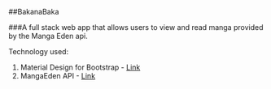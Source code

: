 ##BakanaBaka

###A full stack web app that allows users to view and read manga provided by the Manga Eden api.

Technology used:
1. Material Design for Bootstrap - [Link](http://mdbootstrap.com/)
1. MangaEden API - [Link](http://www.mangaeden.com/api/)
